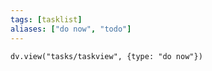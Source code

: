```yaml
---
tags: [tasklist]
aliases: ["do now", "todo"]
---
```

```dataviewjs
dv.view("tasks/taskview", {type: "do now"})
```
